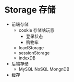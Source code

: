 # Storage 存储

- 前端存储
  - cookie
    存储啥玩意
    - 登录状态
    - 购物车
  - loaclStorage
  - sessionStorage
  - indexDB
- 后端存储
  - MySQL NoSQL MongnDB
- 缓存

